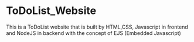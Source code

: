 # ToDoList_Website
This is a ToDoList website that is built by HTML,CSS, Javascript in frontend and NodeJS in backend with the concept of EJS (Embedded Javascript)
